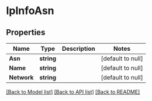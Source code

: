 # IpInfoAsn

## Properties
Name | Type | Description | Notes
------------ | ------------- | ------------- | -------------
**Asn** | **string** |  | [default to null]
**Name** | **string** |  | [default to null]
**Network** | **string** |  | [default to null]

[[Back to Model list]](../README.md#documentation-for-models) [[Back to API list]](../README.md#documentation-for-api-endpoints) [[Back to README]](../README.md)

